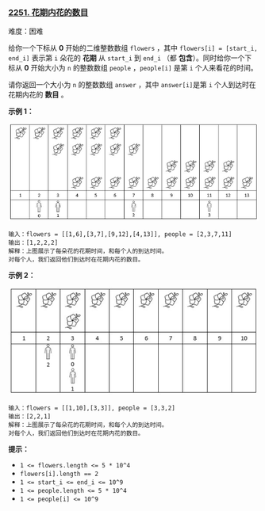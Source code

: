 ### [2251\. 花期内花的数目](https://leetcode.cn/problems/number-of-flowers-in-full-bloom/)

难度：困难

给你一个下标从 **0** 开始的二维整数数组 `flowers` ，其中 `flowers[i] = [start_i, end_i]` 表示第 `i` 朵花的 **花期** 从 `start_i` 到 `end_i` （都 **包含**）。同时给你一个下标从 **0** 开始大小为 `n` 的整数数组 `people` ，`people[i]` 是第 `i` 个人来看花的时间。

请你返回一个大小为 `n` 的整数数组 `answer` ，其中 `answer[i]`是第 `i` 个人到达时在花期内花的 **数目** 。

**示例 1：**

![](./assets/img/Question2251_01.jpg)

```
输入：flowers = [[1,6],[3,7],[9,12],[4,13]], people = [2,3,7,11]
输出：[1,2,2,2]
解释：上图展示了每朵花的花期时间，和每个人的到达时间。
对每个人，我们返回他们到达时在花期内花的数目。
```

**示例 2：**

![](./assets/img/Question2251_02.jpg)

```
输入：flowers = [[1,10],[3,3]], people = [3,3,2]
输出：[2,2,1]
解释：上图展示了每朵花的花期时间，和每个人的到达时间。
对每个人，我们返回他们到达时在花期内花的数目。
```

**提示：**

-   `1 <= flowers.length <= 5 * 10^4`
-   `flowers[i].length == 2`
-   `1 <= start_i <= end_i <= 10^9`
-   `1 <= people.length <= 5 * 10^4`
-   `1 <= people[i] <= 10^9`
